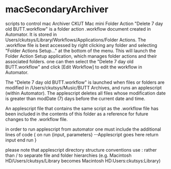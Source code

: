 # macSecondaryArchiver
scripts to control mac
Archiver CKUT Mac mini Folder Action "Delete 7 day old BUTT.workflow" is a folder action .workflow document created in Automator.  It is stored in Users/ckutsys/Library/Workflows/Applications/Folder Actions.  The .workflow file is best accessed by right clicking any folder and selecting  "Folder Actions Setup…" at the bottom of the menu. This will launch the Folder Action Setup application, which manages folder actions and their associated folders.  one can then select the  "Delete 7 day old BUTT.workflow" and click [Edit Workflow] to edit the workflow in Automator.  

The  "Delete 7 day old BUTT.workflow" is launched when files or folders are modified in /Users/ckutsys/Music/BUTT Archives, and runs an applescript (within Automator).  The applescript deletes all files whose modification date is greater than modDate (7) days before the current date and time.

An applescript file that contains the same script as the .workflow file has been included in the contents of this folder as a reference for future changes to the .workflow file.

in order to run applescript from automator one must include the additional lines of code 
{
on run {input, parameters}
	--Applescript goes here
	return input
end run
}

please note that applescript directory structure conventions use : rather than / to separate file and folder hierarchies (e.g. Macintosh HD/Users/ckutsys/Library becomes Macintosh HD:Users:ckutsys:Library)
